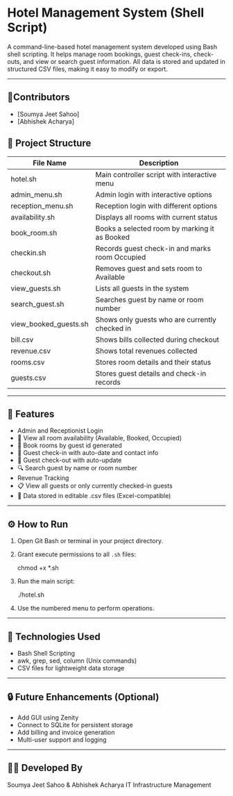 # Hotel Management System (Shell Script)

A command-line-based hotel management system developed using Bash shell scripting. It helps manage room bookings, guest check-ins, check-outs, and view or search guest information. All data is stored and updated in structured CSV files, making it easy to modify or export.

---
## 👥Contributors
- [Soumya Jeet Sahoo]
- [Abhishek Acharya]
## 📂 Project Structure

| File Name               | Description                                    |
| ----------------------- | ---------------------------------------------- |
| hotel.sh                | Main controller script with interactive menu   |
| admin_menu.sh           | Admin login with interactive options           |
| reception_menu.sh       | Reception login with different options         |
| availability.sh         | Displays all rooms with current status         |
| book\_room.sh           | Books a selected room by marking it as Booked  |
| checkin.sh              | Records guest check-in and marks room Occupied |
| checkout.sh             | Removes guest and sets room to Available       |
| view\_guests.sh         | Lists all guests in the system                 |
| search\_guest.sh        | Searches guest by name or room number          |
| view\_booked\_guests.sh | Shows only guests who are currently checked in |
| bill.csv                | Shows bills collected during checkout          |
| revenue.csv             | Shows total revenues collected                 |
| rooms.csv               | Stores room details and their status           |
| guests.csv              | Stores guest details and check-in records      |

---

## 🧰 Features

*  Admin and Receptionist Login
* 📌 View all room availability (Available, Booked, Occupied)
* 🍯 Book rooms by guest id generated 
* 🢍 Guest check-in with auto-date and contact info
* 🧾 Guest check-out with auto-update
* 🔍 Search guest by name or room number
*  Revenue Tracking
* 📋 View all guests or only currently checked-in guests
* 📁 Data stored in editable .csv files (Excel-compatible)

---



## ⚙️ How to Run

1. Open Git Bash or terminal in your project directory.

2. Grant execute permissions to all `.sh` files:

   chmod +x \*.sh

3. Run the main script:

   ./hotel.sh

4. Use the numbered menu to perform operations.

---

## 💠 Technologies Used

* Bash Shell Scripting
* awk, grep, sed, column (Unix commands)
* CSV files for lightweight data storage

---

## 🔒 Future Enhancements (Optional)

* Add GUI using Zenity
* Connect to SQLite for persistent storage
* Add billing and invoice generation
* Multi-user support and logging

---

## 👩‍💼 Developed By

Soumya Jeet Sahoo & Abhishek Acharya
IT Infrastructure Management
